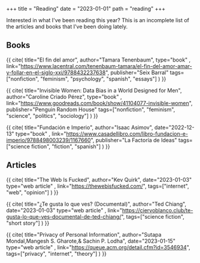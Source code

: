 +++
title = "Reading"
date = "2023-01-01"
path = "reading"
+++

Interested in what I've been reading this year? This is an incomplete list of the articles and books that I've been doing lately.

## Books

{{ cite(
    title="El fin del amor", 
    author="Tamara Tenenbaum", 
    type="book" ,
    link="https://www.lacentral.com/tenenbaum-tamara/el-fin-del-amor-amar-y-follar-en-el-siglo-xxi/9788432237638", 
    publisher="Seix Barral" 
    tags=["nonfiction", "feminism", "psychology", "spanish", "essays"] 
) }}

{{ cite(
    title="Invisible Women: Data Bias in a World Designed for Men", 
    author="Caroline Criado Pérez", 
    type="book" ,
    link="https://www.goodreads.com/book/show/41104077-invisible-women", 
    publisher="Penguin Random House" 
    tags=["nonfiction", "feminism", "science", "politics", "sociology"] 
) }}

{{ cite(
    title="Fundación e Imperio", 
    author="Isaac Asimov", 
    date="2022-12-13"
    type="book" ,
    link="https://www.casadellibro.com/libro-fundacion-e-imperio/9788498003239/1167660", 
    publisher="La Factoría de Ideas" 
    tags=["science fiction", "fiction", "spanish"] 
) }}

## Articles

{{ cite(
    title="The Web Is Fucked", 
    author="Kev Quirk", 
    date="2023-01-03"
    type="web article" ,
    link="https://thewebisfucked.com/", 
    tags=["internet", "web", "opinion"] 
) }}

{{ cite(
    title="¿Te gusta lo que ves? (Documental)", 
    author="Ted Chiang", 
    date="2023-01-03"
    type="web article" ,
    link="https://ciervoblanco.club/te-gusta-lo-que-ves-documental-de-ted-chiang/", 
    tags=["science fiction", "short story"] 
) }}


{{ cite(
    title="Privacy of Personal Information", 
    author="Sutapa Mondal,Mangesh S. Gharote,& Sachin P. Lodha", 
    date="2023-01-15"
    type="web article" ,
    link="https://queue.acm.org/detail.cfm?id=3546934", 
    tags=["privacy", "internet", "theory"] 
) }}

